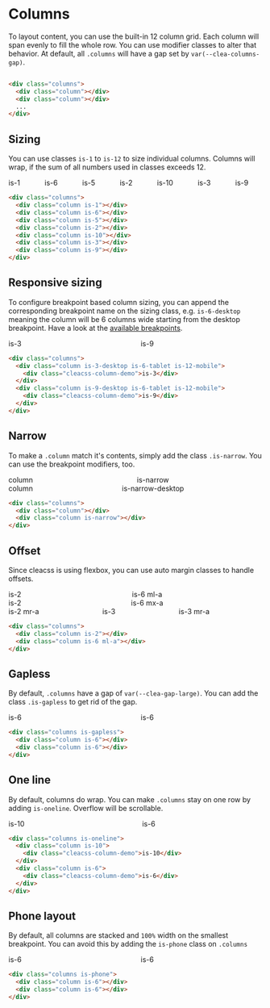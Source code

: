 ---
---

# Columns

To layout content, you can use the built-in 12 column grid. Each column will span evenly to fill the whole row. You can use modifier classes to alter that behavior. At default, all `.columns` will have a gap set by `var(--clea-columns-gap)`.

<div class="cleacss-demo">
  <div class="columns">
    <div class="column">
      <div class="cleacss-column-demo"></div>
    </div>
    <div class="column">
      <div class="cleacss-column-demo"></div>
    </div>
    <div class="column">
      <div class="cleacss-column-demo"></div>
    </div>
    <div class="column">
      <div class="cleacss-column-demo"></div>
    </div>
    <div class="column">
      <div class="cleacss-column-demo"></div>
    </div>
    <div class="column">
      <div class="cleacss-column-demo"></div>
    </div>
    <div class="column">
      <div class="cleacss-column-demo"></div>
    </div>
    <div class="column">
      <div class="cleacss-column-demo"></div>
    </div>
    <div class="column">
      <div class="cleacss-column-demo"></div>
    </div>
    <div class="column">
      <div class="cleacss-column-demo"></div>
    </div>
    <div class="column">
      <div class="cleacss-column-demo"></div>
    </div>
    <div class="column">
      <div class="cleacss-column-demo"></div>
    </div>
  </div>
</div>

```html
<div class="columns">
  <div class="column"></div>
  <div class="column"></div>
  ...
</div>
```

## Sizing

You can use classes `is-1` to `is-12` to size individual columns. Columns will wrap, if the sum of all numbers used in classes exceeds 12.

<div class="cleacss-demo">
  <div class="columns">
    <div class="column is-1">
      <div class="cleacss-column-demo">is-1</div>
    </div>
    <div class="column is-6">
      <div class="cleacss-column-demo">is-6</div>
    </div>
    <div class="column is-5">
      <div class="cleacss-column-demo">is-5</div>
    </div>
    <div class="column is-2">
      <div class="cleacss-column-demo">is-2</div>
    </div>
    <div class="column is-10">
      <div class="cleacss-column-demo">is-10</div>
    </div>
    <div class="column is-3">
      <div class="cleacss-column-demo">is-3</div>
    </div>
    <div class="column is-9">
      <div class="cleacss-column-demo">is-9</div>
    </div>
  </div>
</div>

```html
<div class="columns">
  <div class="column is-1"></div>
  <div class="column is-6"></div>
  <div class="column is-5"></div>
  <div class="column is-2"></div>
  <div class="column is-10"></div>
  <div class="column is-3"></div>
  <div class="column is-9"></div>
</div>
```

## Responsive sizing

To configure breakpoint based column sizing, you can append the corresponding breakpoint name on the sizing class, e.g. `is-6-desktop` meaning the column will be 6 columns wide starting from the desktop breakpoint. Have a look at the [available breakpoints](/guide/#breakpoints).

<div class="cleacss-demo">
  <div class="columns">
    <div class="column is-3-desktop is-6-tablet is-12-mobile">
      <div class="cleacss-column-demo">is-3</div>
    </div>
    <div class="column is-9-desktop is-6-tablet is-12-mobile">
      <div class="cleacss-column-demo">is-9</div>
    </div>
  </div>
</div>

```html
<div class="columns">
  <div class="column is-3-desktop is-6-tablet is-12-mobile">
    <div class="cleacss-column-demo">is-3</div>
  </div>
  <div class="column is-9-desktop is-6-tablet is-12-mobile">
    <div class="cleacss-column-demo">is-9</div>
  </div>
</div>
```

## Narrow

To make a `.column` match it's contents, simply add the class `.is-narrow`. You can use the breakpoint modifiers, too.

<div class="cleacss-demo">
  <div class="columns pb-6">
    <div class="column">
      <div class="cleacss-column-demo">column</div>
    </div>
    <div class="column is-narrow">
      <div class="cleacss-column-demo px-4">is-narrow</div>
    </div>
  </div>
   <div class="columns">
    <div class="column">
      <div class="cleacss-column-demo">column</div>
    </div>
    <div class="column is-narrow-desktop">
      <div class="cleacss-column-demo px-4">is-narrow-desktop</div>
    </div>
  </div>
</div>

```html
<div class="columns">
  <div class="column"></div>
  <div class="column is-narrow"></div>
</div>
```

## Offset

Since cleacss is using flexbox, you can use auto margin classes to handle offsets.

<div class="cleacss-demo">
  <div class="columns pb-6">
    <div class="column is-2">
      <div class="cleacss-column-demo">is-2</div>
    </div>
    <div class="column is-6 ml-a">
      <div class="cleacss-column-demo">is-6 ml-a</div>
    </div>
  </div>
   <div class="columns pb-6">
    <div class="column is-2">
      <div class="cleacss-column-demo">is-2</div>
    </div>
    <div class="column is-6 mx-a">
      <div class="cleacss-column-demo">is-6 mx-a</div>
    </div>
  </div>
   <div class="columns pb-6">
    <div class="column is-2 mr-a">
      <div class="cleacss-column-demo">is-2 mr-a</div>
    </div>
    <div class="column is-3">
      <div class="cleacss-column-demo">is-3</div>
    </div>
    <div class="column is-3 mr-a">
      <div class="cleacss-column-demo">is-3 mr-a</div>
    </div>
  </div>
</div>

```html
<div class="columns">
  <div class="column is-2"></div>
  <div class="column is-6 ml-a"></div>
</div>
```

## Gapless

By default, `.columns` have a gap of `var(--clea-gap-large)`. You can add the class `.is-gapless` to get rid of the gap.

<div class="cleacss-demo">
  <div class="columns is-gapless">
    <div class="column is-6">
      <div class="cleacss-column-demo">is-6</div>
    </div>
    <div class="column is-6">
      <div class="cleacss-column-demo">is-6</div>
    </div>
  </div>
</div>

```html
<div class="columns is-gapless">
  <div class="column is-6"></div>
  <div class="column is-6"></div>
</div>
```

## One line

By default, columns do wrap. You can make `.columns` stay on one row by adding `is-oneline`. Overflow will be scrollable.

<div class="cleacss-demo">
  <div class="columns is-oneline">
    <div class="column is-10">
      <div class="cleacss-column-demo">is-10</div>
    </div>
    <div class="column is-6">
      <div class="cleacss-column-demo">is-6</div>
    </div>
  </div>
</div>

```html
<div class="columns is-oneline">
  <div class="column is-10">
    <div class="cleacss-column-demo">is-10</div>
  </div>
  <div class="column is-6">
    <div class="cleacss-column-demo">is-6</div>
  </div>
</div>
```

## Phone layout

By default, all columns are stacked and `100%` width on the smallest breakpoint. You can avoid this by adding the `is-phone` class on `.columns`

<div class="cleacss-demo">
  <div class="columns is-phone">
    <div class="column is-6">
      <div class="cleacss-column-demo">is-6</div>
    </div>
    <div class="column is-6">
      <div class="cleacss-column-demo">is-6</div>
    </div>
  </div>
</div>

```html
<div class="columns is-phone">
  <div class="column is-6"></div>
  <div class="column is-6"></div>
</div>
```
